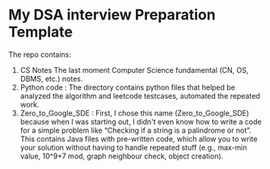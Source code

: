 # My DSA interview Preparation Template
The repo contains:
1. CS Notes The last moment Computer Science fundamental (CN, OS, DBMS, etc.) notes.
2. Python code : The directory contains python files that helped be analyzed the algorithm and leetcode testcases, automated the repeated work.
3. Zero_to_Google_SDE : First, I chose this name (Zero_to_Google_SDE) because when I was starting out, I didn't even know how to write a code for a simple problem like “Checking if a string is a palindrome or not”. This contains Java files with pre-written code, which allow you to write your solution without having to handle repeated stuff (e.g., max-min value, 10^9+7 mod, graph neighbour check, object creation).
